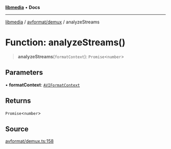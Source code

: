 [**libmedia**](../../../README.md) • **Docs**

***

[libmedia](../../../README.md) / [avformat/demux](../README.md) / analyzeStreams

# Function: analyzeStreams()

> **analyzeStreams**(`formatContext`): `Promise`\<`number`\>

## Parameters

• **formatContext**: [`AVIFormatContext`](../../AVFormatContext/interfaces/AVIFormatContext.md)

## Returns

`Promise`\<`number`\>

## Source

[avformat/demux.ts:158](https://github.com/zhaohappy/libmedia/blob/83708827f1f74f03ced670ca9bc2d9d1e5e5366a/src/avformat/demux.ts#L158)
